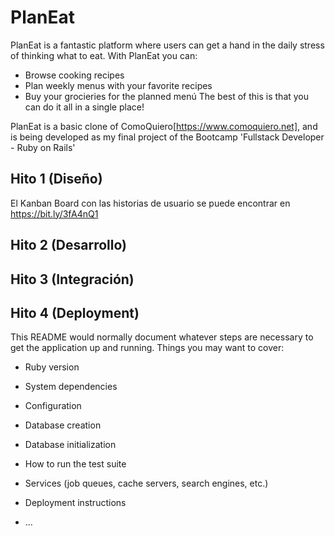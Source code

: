 # PlanEat
PlanEat is a fantastic platform where users can get a hand in the daily stress of thinking what to eat. With PlanEat you can:
* Browse cooking recipes
* Plan weekly menus with your favorite recipes
* Buy your grocieries for the planned menú
The best of this is that you can do it all in a single place!

PlanEat is a basic clone of ComoQuiero[https://www.comoquiero.net], and is being developed as my final project of the Bootcamp 'Fullstack Developer - Ruby on Rails' 
## Hito 1 (Diseño)
El Kanban Board con las historias de usuario se puede encontrar en https://bit.ly/3fA4nQ1

## Hito 2 (Desarrollo)

## Hito 3 (Integración)

## Hito 4 (Deployment)


This README would normally document whatever steps are necessary to get the
application up and running.
Things you may want to cover:

* Ruby version

* System dependencies

* Configuration

* Database creation

* Database initialization

* How to run the test suite

* Services (job queues, cache servers, search engines, etc.)

* Deployment instructions

* ...
